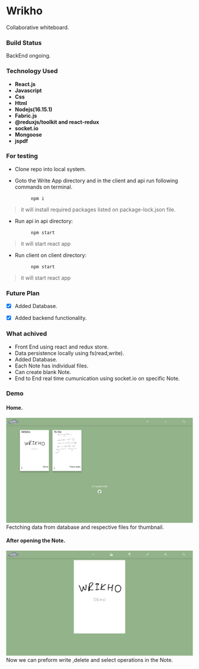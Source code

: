 # Wrikho

Collaborative whiteboard.

### Build Status

BackEnd ongoing.

### Technology Used

* **React.js**  
* **Javascript**  
* **Css**  
* **Html**  
* **Nodejs(16.15.1)**
* **Fabric.js**
* **@reduxjs/toolkit and react-redux**
* **socket.io**
* **Mongoose**
* **jspdf**

### For testing

* Clone repo into local system.  
* Goto the Write App directory and in the client and api run  following commands on terminal.  

            npm i           
> it will install required packages listed on package-lock.json file.  

* Run api in api directory:

            npm start       
> it will start react app

* Run client on client directory:

            npm start       
> it will start react app

### Future Plan

- [x] Added Database.
- [x] Added backend functionality.


### What achived

* Front End using react and redux store.
* Data persistence locally using fs(read,write).
* Added Database.
* Each Note has individual files.
* Can create blank Note.
* End to End real time cumunication using socket.io on specific Note.


### Demo

#### Home.
![Home Page](https://github.com/baghelshivam/Wrikho/blob/master/ReadmeAssets/Home.png)
Fectching data from database and respective files for thumbnail.

#### After opening the Note.
![Writing Interface](https://github.com/baghelshivam/Wrikho/blob/master/ReadmeAssets/NotePad.png)
Now we can preform write ,delete and select operations in the Note.
